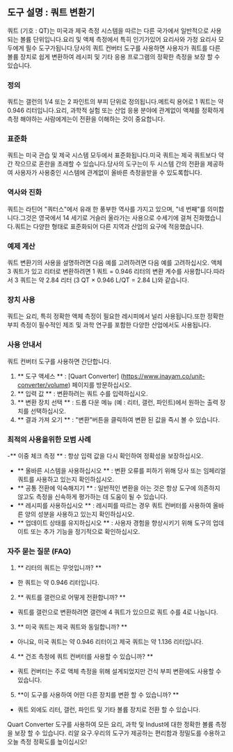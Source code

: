 ## 도구 설명 : 쿼트 변환기

쿼트 (기호 : QT)는 미국과 제국 측정 시스템을 따르는 다른 국가에서 일반적으로 사용되는 볼륨 단위입니다.요리 및 액체 측정에서 특히 인기가있어 요리사와 가정 요리사 모두에게 필수 도구가됩니다.당사의 쿼트 컨버터 도구를 사용하면 사용자가 쿼트를 다른 볼륨 장치로 쉽게 변환하여 레시피 및 기타 응용 프로그램의 정확한 측정을 보장 할 수 있습니다.

### 정의

쿼트는 갤런의 1/4 또는 2 파인트의 부피 단위로 정의됩니다.메트릭 용어로 1 쿼트는 약 0.946 리터입니다.요리, 과학적 실험 또는 산업 응용 분야에 관계없이 액체를 정확하게 측정 해야하는 사람에게는이 전환을 이해하는 것이 중요합니다.

### 표준화

쿼트는 미국 관습 및 제국 시스템 모두에서 표준화됩니다.미국 쿼트는 제국 쿼트보다 약간 작으므로 혼란을 초래할 수 있습니다.당사의 도구는이 두 시스템 간의 전환을 제공하여 사용자가 사용중인 시스템에 관계없이 올바른 측정을받을 수 있도록합니다.

### 역사와 진화

쿼트는 라틴어 "쿼터스"에서 유래 한 풍부한 역사를 가지고 있으며, "네 번째"를 의미합니다.그것은 영국에서 14 세기로 거슬러 올라가는 사용으로 수세기에 걸쳐 진화했습니다.쿼트는 다양한 형태로 표준화되어 다른 지역과 산업의 요구에 적응했습니다.

### 예제 계산

쿼트 변환기의 사용을 설명하려면 다음 예를 고려하려면 다음 예를 고려하십시오. 액체 3 쿼트가 있고 리터로 변환하려면 1 쿼트 = 0.946 리터의 변환 계수를 사용합니다.따라서 3 쿼트는 약 2.84 리터 (3 QT × 0.946 L/QT = 2.84 L)와 같습니다.

### 장치 사용

쿼트는 요리, 특히 정확한 액체 측정이 필요한 레시피에서 널리 사용됩니다.또한 정확한 부피 측정이 필수적인 제조 및 과학 연구를 포함한 다양한 산업에서도 사용됩니다.

### 사용 안내서

쿼트 컨버터 도구를 사용하면 간단합니다.

1. ** 도구 액세스 ** : [Quart Converter] (https://www.inayam.co/unit-converter/volume) 페이지를 방문하십시오.
2. ** 입력 값 ** : 변환하려는 쿼트 수를 입력하십시오.
3. ** 변환 장치 선택 ** : 드롭 다운 메뉴 (예 : 리터, 갤런, 파인트)에서 원하는 출력 장치를 선택하십시오.
4. ** 결과 가져 오기 ** : "변환"버튼을 클릭하여 변환 된 값을 즉시 볼 수 있습니다.

### 최적의 사용을위한 모범 사례

-** 이중 체크 측정 ** : 항상 입력 값을 다시 확인하여 정확성을 보장하십시오.
- ** 올바른 시스템을 사용하십시오 ** : 변환 오류를 피하기 위해 당사 또는 임페리얼 쿼트를 사용하고 있는지 확인하십시오.
- ** 공통 전환에 익숙해지기 ** : 일반적인 변환을 아는 것은 항상 도구에 의존하지 않고도 측정을 신속하게 평가하는 데 도움이 될 수 있습니다.
- ** 레시피를 사용하십시오 ** : 레시피를 따르는 경우 쿼트 컨버터를 사용하여 올바른 양의 성분을 사용하고 있는지 확인하십시오.
- ** 업데이트 상태를 유지하십시오 ** : 사용자 경험을 향상시키기 위해 도구의 업데이트 또는 추가 기능을 정기적으로 확인하십시오.

### 자주 묻는 질문 (FAQ)

1. ** 리터의 쿼트는 무엇입니까? **
- 한 쿼트는 약 0.946 리터입니다.

2. ** 쿼트를 갤런으로 어떻게 전환합니까? **
- 쿼트를 갤런으로 변환하려면 갤런에 4 쿼트가 있으므로 쿼트 수를 4로 나눕니다.

3. ** 미국 쿼트는 제국 쿼트와 동일합니까? **
- 아니요, 미국 쿼트는 약 0.946 리터이고 제국 쿼트는 약 1.136 리터입니다.

4. ** 건조 측정에 쿼트 컨버터를 사용할 수 있습니까? **
- 쿼트 컨버터는 주로 액체 측정을 ​​위해 설계되었지만 건식 부피 변환에도 사용할 수 있습니다.

5. **이 도구를 사용하여 어떤 다른 장치를 변환 할 수 있습니까? **
- 쿼트 외에도 리터, 갤런, 파인트 및 기타 볼륨 장치로 전환 할 수 있습니다.

Quart Converter 도구를 사용하여 모든 요리, 과학 및 Indust에 대한 정확한 볼륨 측정을 보장 할 수 있습니다. 리알 요구.우리의 도구가 제공하는 편리함과 정밀도를 수용하고 오늘 측정 정확도를 높이십시오!